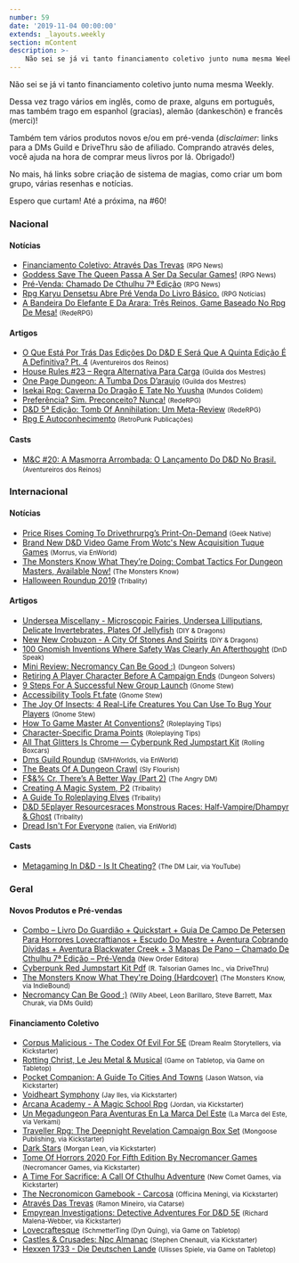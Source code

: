 ```yaml
---
number: 59
date: '2019-11-04 00:00:00'
extends: _layouts.weekly
section: mContent
description: >-
    Não sei se já vi tanto financiamento coletivo junto numa mesma Weekly.     Dessa vez trago vários em inglês, como de praxe, alguns em português, mas também trago em espanhol (gracias), alemão (dankeschön) e francês (merci)!    Também tem vários produtos novos e/ou em pré-venda (*disclai
---
```


Não sei se já vi tanto financiamento coletivo junto numa mesma Weekly.

Dessa vez trago vários em inglês, como de praxe, alguns em português, mas também trago em espanhol (gracias), alemão (dankeschön) e francês (merci)!

Também tem vários produtos novos e/ou em pré-venda (*disclaimer*: links para a DMs Guild e DriveThru são de afiliado. Comprando através deles, você ajuda na hora de comprar meus livros por lá. Obrigado!)

No mais, há links sobre criação de sistema de magias, como criar um bom grupo, várias resenhas e notícias.

Espero que curtam! Até a próxima, na #60!

### Nacional

#### Notícias

- [Financiamento Coletivo: Através Das Trevas] <small>(RPG News)</small>
- [Goddess Save The Queen Passa A Ser Da Secular Games!] <small>(RPG News)</small>
- [Pré-Venda: Chamado De Cthulhu 7ª Edição] <small>(RPG News)</small>
- [Rpg Karyu Densetsu Abre Pré Venda Do Livro Básico.] <small>(RPG Notícias)</small>
- [A Bandeira Do Elefante E Da Arara: Três Reinos, Game Baseado No Rpg De Mesa!] <small>(RedeRPG)</small>

#### Artigos

- [O Que Está Por Trás Das Edições Do D&amp;D E Será Que A Quinta Edição É A Definitiva? Pt. 4] <small>(Aventureiros dos Reinos)</small>
- [House Rules #23 – Regra Alternativa Para Carga] <small>(Guilda dos Mestres)</small>
- [One Page Dungeon: A Tumba Dos D’araujo] <small>(Guilda dos Mestres)</small>
- [Isekai Rpg: Caverna Do Dragão E Tate No Yuusha] <small>(Mundos Colidem)</small>
- [Preferência? Sim. Preconceito? Nunca!] <small>(RedeRPG)</small>
- [D&amp;D 5ª Edição: Tomb Of Annihilation: Um Meta-Review] <small>(RedeRPG)</small>
- [Rpg E Autoconhecimento] <small>(RetroPunk Publicações)</small>

#### Casts

- [M&amp;C #20: A Masmorra Arrombada: O Lançamento Do D&amp;D No Brasil.] <small>(Aventureiros dos Reinos)</small>

### Internacional

#### Notícias

- [Price Rises Coming To Drivethrurpg’s Print-On-Demand] <small>(Geek Native)</small>
- [Brand New D&amp;D Video Game From Wotc&#039;s New Acquisition Tuque Games] <small>(Morrus, via EnWorld)</small>
- [The Monsters Know What They’re Doing: Combat Tactics For Dungeon Masters, Available Now!] <small>(The Monsters Know)</small>
- [Halloween Roundup 2019] <small>(Tribality)</small>

#### Artigos

- [Undersea Miscellany - Microscopic Fairies, Undersea Lilliputians, Delicate Invertebrates, Plates Of Jellyfish] <small>(DIY &amp; Dragons)</small>
- [New New Crobuzon - A City Of Stones And Spirits] <small>(DiY &amp; Dragons)</small>
- [100 Gnomish Inventions Where Safety Was Clearly An Afterthought] <small>(DnD Speak)</small>
- [Mini Review: Necromancy Can Be Good :)] <small>(Dungeon Solvers)</small>
- [Retiring A Player Character Before A Campaign Ends] <small>(Dungeon Solvers)</small>
- [9 Steps For A Successful New Group Launch] <small>(Gnome Stew)</small>
- [Accessibility Tools Ft.fate] <small>(Gnome Stew)</small>
- [The Joy Of Insects: 4 Real-Life Creatures You Can Use To Bug Your Players] <small>(Gnome Stew)</small>
- [How To Game Master At Conventions?] <small>(Roleplaying Tips)</small>
- [Character-Specific Drama Points] <small>(Roleplaying Tips)</small>
- [All That Glitters Is Chrome — Cyberpunk Red Jumpstart Kit] <small>(Rolling Boxcars)</small>
- [Dms Guild Roundup] <small>(SMHWorlds, via EnWorld)</small>
- [The Beats Of A Dungeon Crawl] <small>(Sly Flourish)</small>
- [F$&amp;% Cr, There’s A Better Way (Part 2)] <small>(The Angry DM)</small>
- [Creating A Magic System, P2] <small>(Tribality)</small>
- [A Guide To Roleplaying Elves] <small>(Tribality)</small>
- [D&amp;D 5Eplayer Resourcesraces Monstrous Races: Half-Vampire/Dhampyr &amp; Ghost] <small>(Tribality)</small>
- [Dread Isn&#039;t For Everyone] <small>(talien, via EnWorld)</small>

#### Casts

- [Metagaming In D&amp;D - Is It Cheating?] <small>(The DM Lair, via YouTube)</small>

### Geral

#### Novos Produtos e Pré-vendas

- [Combo – Livro Do Guardião + Quickstart + Guia De Campo De Petersen Para Horrores Lovecraftianos + Escudo Do Mestre + Aventura Cobrando Dívidas + Aventura Blackwater Creek + 3 Mapas De Pano – Chamado De Cthulhu 7ª Edição – Pré-Venda] <small>(New Order Editora)</small>
- [Cyberpunk Red Jumpstart Kit Pdf] <small>(R. Talsorian Games Inc., via DriveThru)</small>
- [The Monsters Know What They&#039;re Doing (Hardcover)] <small>(The Monsters Know, via IndieBound)</small>
- [Necromancy Can Be Good :)] <small>(Willy Abeel, Leon Barillaro, Steve Barrett, Max Churak, via DMs Guild)</small>

#### Financiamento Coletivo

- [Corpus Malicious - The Codex Of Evil For 5E] <small>(Dream Realm Storytellers, via Kickstarter)</small>
- [Rotting Christ, Le Jeu Metal &amp; Musical] <small>(Game on Tabletop, via Game on Tabletop)</small>
- [Pocket Companion: A Guide To Cities And Towns] <small>(Jason Watson, via Kickstarter)</small>
- [Voidheart Symphony] <small>(Jay Iles, via Kickstarter)</small>
- [Arcana Academy - A Magic School Rpg] <small>(Jordan, via Kickstarter)</small>
- [Un Megadungeon Para Aventuras En La Marca Del Este] <small>(La Marca del Este, via Verkami)</small>
- [Traveller Rpg: The Deepnight Revelation Campaign Box Set] <small>(Mongoose Publishing, via Kickstarter)</small>
- [Dark Stars] <small>(Morgan Lean, via Kickstarter)</small>
- [Tome Of Horrors 2020 For Fifth Edition By Necromancer Games] <small>(Necromancer Games, via Kickstarter)</small>
- [A Time For Sacrifice: A Call Of Cthulhu Adventure] <small>(New Comet Games, via Kickstarter)</small>
- [The Necronomicon Gamebook - Carcosa] <small>(Officina Meningi, via Kickstarter)</small>
- [Através Das Trevas] <small>(Ramon Mineiro, via Catarse)</small>
- [Empyrean Investigations: Detective Adventures For D&amp;D 5E] <small>(Richard Malena-Webber, via Kickstarter)</small>
- [Lovecraftesque] <small>(SchmetterTing (Dyn Quing), via Game on Tabletop)</small>
- [Castles &amp; Crusades: Npc Almanac] <small>(Stephen Chenault, via Kickstarter)</small>
- [Hexxen 1733 - Die Deutschen Lande] <small>(Ulisses Spiele, via Game on Tabletop)</small>


[The Beats Of A Dungeon Crawl]: https://slyflourish.com/beats_of_a_dungeon_crawl.html
[F$&amp;% Cr, There’s A Better Way (Part 2)]: https://theangrygm.com/f-cr-theres-a-better-way-part-2/
[Dread Isn&#039;t For Everyone]: https://www.enworld.org/threads/dread-isnt-for-everyone.668055/
[Isekai Rpg: Caverna Do Dragão E Tate No Yuusha]: https://www.mundoscolidem.com.br/isekai-rpg-caverna-do-dragao-e-tate-no-yuusha/
[Creating A Magic System, P2]: https://www.tribality.com/2019/10/28/creating-a-magic-system-p2/
[9 Steps For A Successful New Group Launch]: https://gnomestew.com/steps-for-successful-launch/
[100 Gnomish Inventions Where Safety Was Clearly An Afterthought]: http://dndspeak.com/2019/10/100-gnomish-inventions-where-safety-was-clearly-an-afterthought/
[One Page Dungeon: A Tumba Dos D’araujo]: http://guildadosmestres.com.br/2019/10/28/one-page-dungeon-a-tumba-dos-daraujo/
[Retiring A Player Character Before A Campaign Ends]: https://www.dungeonsolvers.com/2019/10/28/retiring-a-player-character-before-a-campaign-ends/
[Goddess Save The Queen Passa A Ser Da Secular Games!]: https://newsrpg.wordpress.com/2019/10/29/goddess-save-the-queen-passa-a-ser-da-secular-games/
[New New Crobuzon - A City Of Stones And Spirits]: https://diyanddragons.blogspot.com/2019/10/new-new-crobuzon-city-of-stones-and.html
[How To Game Master At Conventions?]: https://www.roleplayingtips.com/rptn/how-to-game-master-at-conventions/
[The Monsters Know What They’re Doing: Combat Tactics For Dungeon Masters, Available Now!]: http://themonstersknow.com/the-monsters-know-what-theyre-doing-combat-tactics-for-dungeon-masters-available-now/
[The Monsters Know What They&#039;re Doing (Hardcover)]: https://www.indiebound.org/book/9781982122669
[D&amp;D 5Eplayer Resourcesraces Monstrous Races: Half-Vampire/Dhampyr &amp; Ghost]: https://www.tribality.com/2019/10/29/monstrous-races-half-vampire-dhampyr-ghost/
[Metagaming In D&amp;D - Is It Cheating?]: https://www.youtube.com/watch?v=3iL4-wIqYg4
[Halloween Roundup 2019]: https://www.tribality.com/2019/10/29/halloween-roundup-2019/
[Brand New D&amp;D Video Game From Wotc&#039;s New Acquisition Tuque Games]: https://www.enworld.org/threads/brand-new-d-d-video-game-from-wotcs-new-acquisition-tuque-games.668247/
[A Bandeira Do Elefante E Da Arara: Três Reinos, Game Baseado No Rpg De Mesa!]: https://www.rederpg.com.br/2019/10/29/a-bandeira-do-elefante-e-da-arara-tres-reinos-game-baseado-no-rpg-de-mesa/
[Pré-Venda: Chamado De Cthulhu 7ª Edição]: https://newsrpg.wordpress.com/2019/10/30/pre-venda-chamado-de-cthulhu-7a-edicao/
[Combo – Livro Do Guardião + Quickstart + Guia De Campo De Petersen Para Horrores Lovecraftianos + Escudo Do Mestre + Aventura Cobrando Dívidas + Aventura Blackwater Creek + 3 Mapas De Pano – Chamado De Cthulhu 7ª Edição – Pré-Venda]: https://newordereditora.com.br/loja/rpg/chamado-de-cthulhu/combo-livro-do-guardiao-quickstart-guia-de-campo-de-petersen-para-horrores-lovecraftianos-escudo-do-mestre-aventura-cobrando-dividas-aventura-blackwater-creek-3-mapas-de-pano-chamado-d/
[Dark Stars]: https://www.kickstarter.com/projects/darkstars/dark-stars
[Pocket Companion: A Guide To Cities And Towns]: https://www.kickstarter.com/projects/wisdomsavemedia/pocket-companion-a-guide-to-cities-and-towns
[Castles &amp; Crusades: Npc Almanac]: https://www.kickstarter.com/projects/676918054/castles-and-crusades-npc-almanac
[Arcana Academy - A Magic School Rpg]: https://www.kickstarter.com/projects/tabletopcrow/arcana-academy
[Corpus Malicious - The Codex Of Evil For 5E]: https://www.kickstarter.com/projects/corpusmalicious/corpus-malicious-the-codex-of-evil-for-5e
[All That Glitters Is Chrome — Cyberpunk Red Jumpstart Kit]: https://rollingboxcars.com/2019/10/30/all-that-glitters-is-chrome-cyberpunk-red-jumpstart-kit/
[Cyberpunk Red Jumpstart Kit Pdf]: https://www.drivethrurpg.com/product/279014/Cyberpunk-Red-Jumpstart-Kit?affiliate_id=2024265
[The Joy Of Insects: 4 Real-Life Creatures You Can Use To Bug Your Players]: https://gnomestew.com/the-joy-of-insects-4-real-life-creatures-you-can-use-to-bug-your-players/
[O Que Está Por Trás Das Edições Do D&amp;D E Será Que A Quinta Edição É A Definitiva? Pt. 4]: http://aventureirosdosreinos.com/o-que-esta-por-tras-das-edicoes-do-dd-e-sera-que-a-quinta-edicao-e-a-definitiva-pt-4/
[Empyrean Investigations: Detective Adventures For D&amp;D 5E]: https://www.kickstarter.com/projects/rmalena/empyrean-investigations
[A Time For Sacrifice: A Call Of Cthulhu Adventure]: https://www.kickstarter.com/projects/newcometgames/a-time-for-sacrifice-a-call-of-cthulhu-adventure
[Tome Of Horrors 2020 For Fifth Edition By Necromancer Games]: https://www.kickstarter.com/projects/necromancergames/tome-of-horrors-2020-for-fifth-edition-by-necromancer-games
[The Necronomicon Gamebook - Carcosa]: https://www.kickstarter.com/projects/officinameningi/the-necronomicon-gamebook-carcosa
[Voidheart Symphony]: https://www.kickstarter.com/projects/jayciles/voidheart-symphony
[Price Rises Coming To Drivethrurpg’s Print-On-Demand]: https://www.geeknative.com/69201/price-rises-coming-to-drivethrurpgs-print-on-demand/#new_tab?utm_source=rss&amp;utm_medium=rss&amp;utm_campaign=price-rises-coming-to-drivethrurpgs-print-on-demand
[Dms Guild Roundup]: https://www.enworld.org/threads/dms-guild-roundup.668139
[Character-Specific Drama Points]: https://www.roleplayingtips.com/rptn/character-specific-drama-points/
[Rpg E Autoconhecimento]: https://retropunk.com.br/editora/rpg-e-autoconhecimento/
[Preferência? Sim. Preconceito? Nunca!]: https://www.rederpg.com.br/2019/10/31/preferencia-sim-preconceito-nunca/
[Undersea Miscellany - Microscopic Fairies, Undersea Lilliputians, Delicate Invertebrates, Plates Of Jellyfish]: https://diyanddragons.blogspot.com/2019/11/undersea-miscellany-microscopic-fairies.html
[A Guide To Roleplaying Elves]: https://www.tribality.com/2019/11/01/a-guide-to-roleplaying-elves/
[Accessibility Tools Ft.fate]: https://gnomestew.com/accessibility-tools-ft-fate/
[Mini Review: Necromancy Can Be Good :)]: https://www.dungeonsolvers.com/2019/11/01/mini-review-necromancy-can-be-good/
[Necromancy Can Be Good :)]: https://www.dmsguild.com/product/293555/Necromancy-Can-Be-Good-?affiliate_id=2024265
[House Rules #23 – Regra Alternativa Para Carga]: http://guildadosmestres.com.br/2019/11/01/house-rules-23-regra-alternativa-para-carga/
[Financiamento Coletivo: Através Das Trevas]: https://newsrpg.wordpress.com/2019/11/02/financiamento-coletivo-atraves-das-trevas/
[Através Das Trevas]: https://www.catarse.me/atravesdastrevas
[M&amp;C #20: A Masmorra Arrombada: O Lançamento Do D&amp;D No Brasil.]: http://aventureirosdosreinos.com/mc-20-a-masmorra-arrombada-o-lancamento-do-dd-no-brasil/
[Rotting Christ, Le Jeu Metal &amp; Musical]: https://www.gameontabletop.com/cf258/rotting-christ-le-jeu-metal-musical.html
[Un Megadungeon Para Aventuras En La Marca Del Este]: https://www.verkami.com/projects/24869-un-megadungeon-para-aventuras-en-la-marca-del-este
[Hexxen 1733 - Die Deutschen Lande]: https://www.gameontabletop.com/cf270/hexxen-1733-die-deutschen-lande.html
[Lovecraftesque]: https://www.gameontabletop.com/cf240/lovecraftesque.html
[Traveller Rpg: The Deepnight Revelation Campaign Box Set]: https://www.kickstarter.com/projects/1990654819/traveller-rpg-the-deepnight-revelation-campaign-box-set
[D&amp;D 5ª Edição: Tomb Of Annihilation: Um Meta-Review]: https://www.rederpg.com.br/2019/11/03/dd-5a-edicao-tomb-of-annihilation-um-meta-review/
[Rpg Karyu Densetsu Abre Pré Venda Do Livro Básico.]: https://www.rpgnoticias.com.br/post/rpg-karyu-densetsu-abre-pre-venda-do-livro-basico
